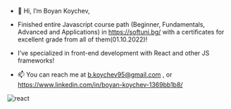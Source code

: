 - 👋 Hi, I’m Boyan Koychev,
- Finished entire Javascript course path (Beginner, Fundamentals, Advanced and Applications) in https://softuni.bg/ with a certificates for excellent grade from all of them(01.10.2022)!
-  I’ve specialized in front-end development with React and other JS frameworks!

- 📫 You can reach me at b.koychev95@gmail.com , or https://www.linkedin.com/in/boyan-koychev-1369bb1b8/


<!---
BoyanK95/BoyanK95 is a ✨ special ✨ repository because its `README.md` (this file) appears on your GitHub profile.
You can click the Preview link to take a look at your changes.
--->

![react](https://user-images.githubusercontent.com/92653208/207981607-a54907d7-d88b-4457-920e-85fa46b94e5a.png)
